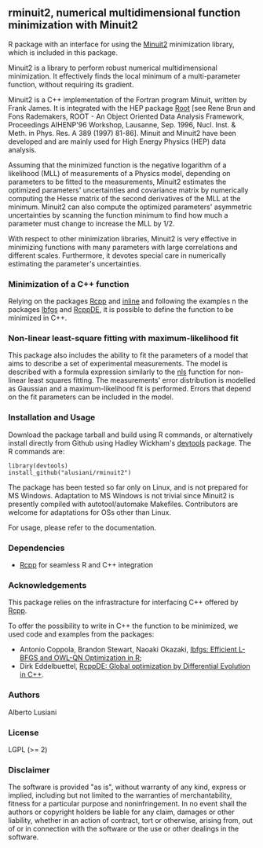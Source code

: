 ## rminuit2, numerical multidimensional function minimization with Minuit2

R package with an interface for using the
[Minuit2](https://root.cern.ch/root/html/MATH_MINUIT2_Index.html)
minimization library, which is included in this package.

Minuit2 is a library to perform robust numerical multidimensional
minimization. It effectively finds the local minimum of
a multi-parameter function, without requiring its gradient.

Minuit2 is a C++ implementation of the Fortran program Minuit, written
by Frank James. It is integrated with the HEP package
[Root](https://root.cern.ch/) [see Rene Brun and Fons Rademakers,
ROOT - An Object Oriented Data Analysis Framework,
Proceedings AIHENP'96 Workshop, Lausanne, Sep. 1996,
Nucl. Inst. & Meth. in Phys. Res. A 389 (1997) 81-86].
Minuit and Minuit2 have been developed
and are mainly used for High Energy Physics (HEP) data analysis.

Assuming that the minimized function is the negative logarithm of a
likelihood (MLL) of measurements of a Physics model, depending on
parameters to be fitted to the measurements, Minuit2 estimates the
optimized parameters' uncertainties and covariance matrix by
numerically computing the Hesse matrix of the second derivatives of
the MLL at the minimum. Minuit2 can also compute the optimized
parameters' asymmetric uncertainties by scanning the function minimum
to find how much a parameter must change to increase the MLL by 1/2.

With respect to other minimization libraries, Minuit2 is very
effective in minimizing functions with many parameters with large
correlations and different scales. Furthermore, it devotes special
care in numerically estimating the parameter's uncertainties.

### Minimization of a C++ function

Relying on the packages [Rcpp](https://github.com/RcppCore/Rcpp) and [inline](https://CRAN.R-project.org/package=inline) and following the examples n the packages [lbfgs](https://CRAN.R-project.org/package=lbfgs) and [RcppDE](http://cran.r-project.org/web/packages/RcppDE/index.html), it is possible to define the function to be minimized in C++.

### Non-linear least-square fitting with maximum-likelihood fit

This package also includes the ability to fit the parameters of a
model that aims to describe a set of experimental measurements.  The
model is described with a formula expression similarly to the
[nls](https://stat.ethz.ch/R-manual/R-devel/library/stats/html/nls.html)
function for non-linear least squares fitting. The measurements' error
distribution is modelled as Gaussian and a maximum-likelihood fit is
performed. Errors that depend on the fit parameters can be included
in the model.

### Installation and Usage

Download the package tarball and build using R commands, or alternatively install directly from Github using Hadley Wickham's [devtools](https://github.com/hadley/devtools) package. The R commands are:

```
library(devtools)
install_github("alusiani/rminuit2")
```

The package has been tested so far only on Linux, and is not prepared
for MS Windows. Adaptation to MS Windows is not trivial since Minuit2
is presently compiled with autotool/automake Makefiles.
Contributors are welcome for adaptations for OSs other than Linux.

For usage, please refer to the documentation.

### Dependencies

- [Rcpp](https://github.com/RcppCore/Rcpp) for seamless R and C++ integration

### Acknowledgements

This package relies on the infrastracture for interfacing C++ offered
by [Rcpp](https://github.com/RcppCore/Rcpp).

To offer the possibility to write in C++ the function to be
minimized, we used code and examples from the packages:

* Antonio Coppola, Brandon Stewart, Naoaki Okazaki, [lbfgs: Efficient L-BFGS and OWL-QN Optimization in R](https://CRAN.R-project.org/package=lbfgs);
* Dirk Eddelbuettel, [RcppDE: Global optimization by Differential Evolution in C++](http://cran.r-project.org/web/packages/RcppDE/index.html).

### Authors

Alberto Lusiani

### License

LGPL (>= 2)

### Disclaimer

The software is provided "as is", without warranty of any kind, express or
implied, including but not limited to the warranties of merchantability,
fitness for a particular purpose and noninfringement. In no event shall the
authors or copyright holders be liable for any claim, damages or other
liability, whether in an action of contract, tort or otherwise, arising from,
out of or in connection with the software or the use or other dealings in
the software.
